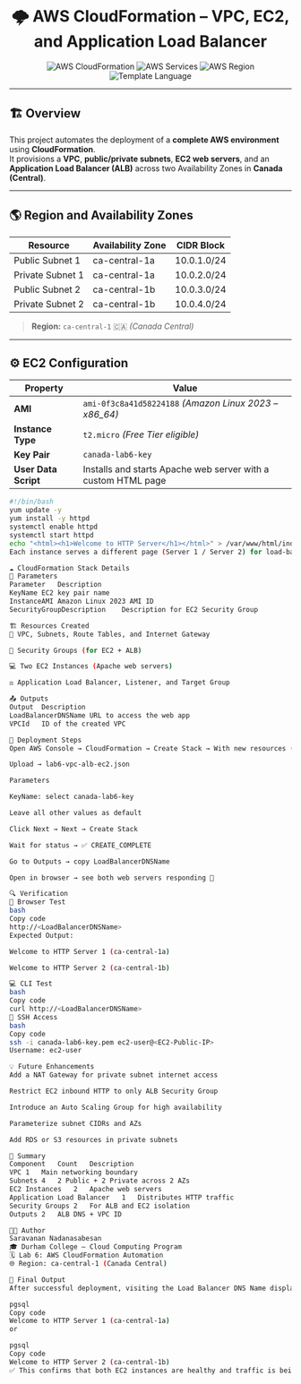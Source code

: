 <h1 align="center">🌩️ AWS CloudFormation – VPC, EC2, and Application Load Balancer</h1>

<p align="center">
  <img src="https://img.shields.io/badge/AWS-CloudFormation-orange?logo=amazon-aws&logoColor=white" alt="AWS CloudFormation">
  <img src="https://img.shields.io/badge/Service-EC2%20%7C%20VPC%20%7C%20ALB-blue?logo=amazon-aws&logoColor=white" alt="AWS Services">
  <img src="https://img.shields.io/badge/Region-ca--central--1-success" alt="AWS Region">
  <img src="https://img.shields.io/badge/Language-JSON-lightgrey" alt="Template Language">
</p>

---

## 🏗️ Overview

This project automates the deployment of a **complete AWS environment** using **CloudFormation**.  
It provisions a **VPC**, **public/private subnets**, **EC2 web servers**, and an **Application Load Balancer (ALB)** across two Availability Zones in **Canada (Central)**.

---

## 🌎 Region and Availability Zones

| Resource | Availability Zone | CIDR Block |
|-----------|------------------|-------------|
| Public Subnet 1 | ca-central-1a | 10.0.1.0/24 |
| Private Subnet 1 | ca-central-1a | 10.0.2.0/24 |
| Public Subnet 2 | ca-central-1b | 10.0.3.0/24 |
| Private Subnet 2 | ca-central-1b | 10.0.4.0/24 |

> **Region:** `ca-central-1` 🇨🇦 *(Canada Central)*

---

## ⚙️ EC2 Configuration

| Property | Value |
|-----------|--------|
| **AMI** | `ami-0f3c8a41d58224188` *(Amazon Linux 2023 – x86_64)* |
| **Instance Type** | `t2.micro` *(Free Tier eligible)* |
| **Key Pair** | `canada-lab6-key` |
| **User Data Script** | Installs and starts Apache web server with a custom HTML page |

```bash
#!/bin/bash
yum update -y
yum install -y httpd
systemctl enable httpd
systemctl start httpd
echo "<html><h1>Welcome to HTTP Server</h1></html>" > /var/www/html/index.html
Each instance serves a different page (Server 1 / Server 2) for load-balancing verification.

☁️ CloudFormation Stack Details
🧩 Parameters
Parameter	Description
KeyName	EC2 key pair name
InstanceAMI	Amazon Linux 2023 AMI ID
SecurityGroupDescription	Description for EC2 Security Group

🏗️ Resources Created
🧱 VPC, Subnets, Route Tables, and Internet Gateway

🔐 Security Groups (for EC2 + ALB)

💻 Two EC2 Instances (Apache web servers)

⚖️ Application Load Balancer, Listener, and Target Group

📤 Outputs
Output	Description
LoadBalancerDNSName	URL to access the web app
VPCId	ID of the created VPC

🚀 Deployment Steps
Open AWS Console → CloudFormation → Create Stack → With new resources (standard)

Upload → lab6-vpc-alb-ec2.json

Parameters

KeyName: select canada-lab6-key

Leave all other values as default

Click Next → Next → Create Stack

Wait for status → ✅ CREATE_COMPLETE

Go to Outputs → copy LoadBalancerDNSName

Open in browser → see both web servers responding 🎉

🔍 Verification
🧪 Browser Test
bash
Copy code
http://<LoadBalancerDNSName>
Expected Output:

Welcome to HTTP Server 1 (ca-central-1a)

Welcome to HTTP Server 2 (ca-central-1b)

💻 CLI Test
bash
Copy code
curl http://<LoadBalancerDNSName>
🔐 SSH Access
bash
Copy code
ssh -i canada-lab6-key.pem ec2-user@<EC2-Public-IP>
Username: ec2-user

💡 Future Enhancements
Add a NAT Gateway for private subnet internet access

Restrict EC2 inbound HTTP to only ALB Security Group

Introduce an Auto Scaling Group for high availability

Parameterize subnet CIDRs and AZs

Add RDS or S3 resources in private subnets

📘 Summary
Component	Count	Description
VPC	1	Main networking boundary
Subnets	4	2 Public + 2 Private across 2 AZs
EC2 Instances	2	Apache web servers
Application Load Balancer	1	Distributes HTTP traffic
Security Groups	2	For ALB and EC2 isolation
Outputs	2	ALB DNS + VPC ID

👨‍💻 Author
Saravanan Nadanasabesan
🎓 Durham College – Cloud Computing Program
🗓️ Lab 6: AWS CloudFormation Automation
🌐 Region: ca-central-1 (Canada Central)

🏁 Final Output
After successful deployment, visiting the Load Balancer DNS Name displays:

pgsql
Copy code
Welcome to HTTP Server 1 (ca-central-1a)
or

pgsql
Copy code
Welcome to HTTP Server 2 (ca-central-1b)
✅ This confirms that both EC2 instances are healthy and traffic is being distributed by the ALB.

